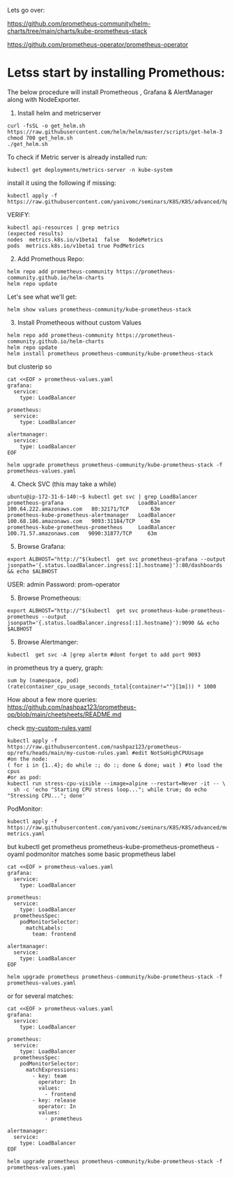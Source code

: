 Lets go over:

https://github.com/prometheus-community/helm-charts/tree/main/charts/kube-prometheus-stack

https://github.com/prometheus-operator/prometheus-operator

# Letss start by installing Promethous:
The below procedure will install Prometheous , Grafana & AlertManager along with NodeExporter.


1. Install helm and metricserver
~~~
curl -fsSL -o get_helm.sh https://raw.githubusercontent.com/helm/helm/master/scripts/get-helm-3
chmod 700 get_helm.sh
./get_helm.sh
~~~
To check if Metric server is already installed run:
~~~
kubectl get deployments/metrics-server -n kube-system
~~~
install it using the following if missing:
~~~
kubectl apply -f https://raw.githubusercontent.com/yanivomc/seminars/K8S/K8S/advanced/hpa/metricserver/components.yaml
~~~
VERIFY:
~~~
kubectl api-resources | grep metrics
(expected results)
nodes  metrics.k8s.io/v1beta1  false   NodeMetrics
pods  metrics.k8s.io/v1beta1 true PodMetrics

~~~
2. Add Promethous Repo:
~~~
helm repo add prometheus-community https://prometheus-community.github.io/helm-charts
helm repo update
~~~
Let's see what we'll get:
~~~
helm show values prometheus-community/kube-prometheus-stack
~~~
3. Install Prometheous without custom Values

~~~
helm repo add prometheus-community https://prometheus-community.github.io/helm-charts
helm repo update
helm install prometheus prometheus-community/kube-prometheus-stack 
~~~

but clusterip so

~~~
cat <<EOF > prometheus-values.yaml
grafana:
  service:
    type: LoadBalancer

prometheus:
  service:
    type: LoadBalancer

alertmanager:
  service:
    type: LoadBalancer
EOF

helm upgrade prometheus prometheus-community/kube-prometheus-stack -f prometheus-values.yaml
~~~

4. Check SVC (this may take a while)
~~~
ubuntu@ip-172-31-6-140:~$ kubectl get svc | grep LoadBalancer
prometheus-grafana                        LoadBalancer   100.64.222.amazonaws.com   80:32171/TCP       63m
prometheus-kube-prometheus-alertmanager   LoadBalancer   100.68.186.amazonaws.com   9093:31184/TCP     63m
prometheus-kube-prometheus-prometheus     LoadBalancer   100.71.57.amazonaws.com   9090:31877/TCP     63m
~~~

5. Browse Grafana:
~~~
export ALBHOST="http://"$(kubectl  get svc prometheus-grafana --output jsonpath='{.status.loadBalancer.ingress[:1].hostname}'):80/dashboards && echo $ALBHOST
~~~

USER: admin Password: prom-operator

5. Browse Prometheous:
~~~
export ALBHOST="http://"$(kubectl  get svc prometheus-kube-prometheus-prometheus --output jsonpath='{.status.loadBalancer.ingress[:1].hostname}'):9090 && echo $ALBHOST
~~~

5. Browse Alertmanger:
~~~
kubectl  get svc -A |grep alertm #dont forget to add port 9093
~~~

in prometheus try a query, graph:
~~~
sum by (namespace, pod) (rate(container_cpu_usage_seconds_total{container!=""}[1m])) * 1000
~~~
How about a few more queries: https://github.com/nashpaz123/prometheus-op/blob/main/cheetsheets/README.md 

check [my-custom-rules.yaml](https://raw.githubusercontent.com/nashpaz123/prometheus-op/refs/heads/main/my-custom-rules.yaml)
~~~
kubectl apply -f https://raw.githubusercontent.com/nashpaz123/prometheus-op/refs/heads/main/my-custom-rules.yaml #edit NotSoHighCPUUsage
#on the node:
( for i in {1..4}; do while :; do :; done & done; wait ) #to load the cpus
#or as pod:
kubectl run stress-cpu-visible --image=alpine --restart=Never -it -- \
  sh -c 'echo "Starting CPU stress loop..."; while true; do echo "Stressing CPU..."; done'
~~~

 PodMonitor:
~~~
kubectl apply -f https://raw.githubusercontent.com/yanivomc/seminars/K8S/K8S/advanced/monitoring/examples/pod-metrics.yaml
~~~

but kubectl get prometheus prometheus-kube-prometheus-prometheus -oyaml podmonitor matches some basic propmetheus label
~~~
cat <<EOF > prometheus-values.yaml
grafana:
  service:
    type: LoadBalancer

prometheus:
  service:
    type: LoadBalancer
  prometheusSpec:
    podMonitorSelector:
      matchLabels:
        team: frontend

alertmanager:
  service:
    type: LoadBalancer
EOF

helm upgrade prometheus prometheus-community/kube-prometheus-stack -f prometheus-values.yaml
~~~

or for several matches:
~~~
cat <<EOF > prometheus-values.yaml
grafana:
  service:
    type: LoadBalancer

prometheus:
  service:
    type: LoadBalancer
  prometheusSpec:
    podMonitorSelector:
      matchExpressions:
        - key: team
          operator: In
          values:
            - frontend
        - key: release
          operator: In
          values:
            - prometheus

alertmanager:
  service:
    type: LoadBalancer
EOF

helm upgrade prometheus prometheus-community/kube-prometheus-stack -f prometheus-values.yaml

~~~

